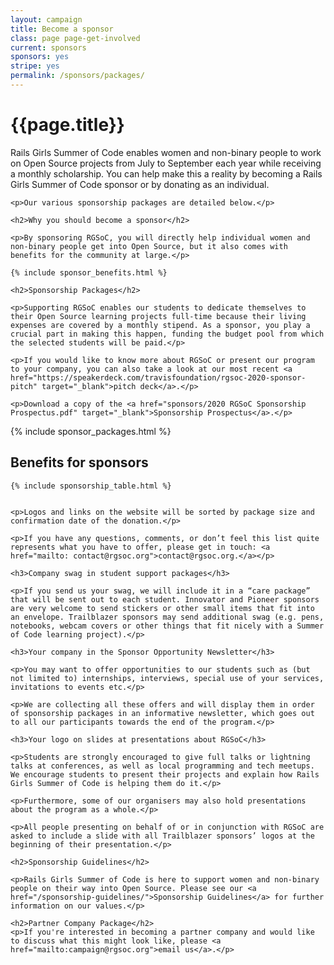 ```yaml
---
layout: campaign
title: Become a sponsor
class: page page-get-involved
current: sponsors
sponsors: yes
stripe: yes
permalink: /sponsors/packages/
---
```


<div class="row">
  <div class="col-md-8 col-md-offset-2">
    <h1>{{page.title}}</h1>
    <p>Rails Girls Summer of Code enables women and non-binary people to work on Open Source projects from July to September each year while receiving a monthly scholarship. You can help make this a reality by becoming a Rails Girls Summer of Code sponsor or by donating as an individual.</p>
    
    <p>Our various sponsorship packages are detailed below.</p>

    <h2>Why you should become a sponsor</h2>

    <p>By sponsoring RGSoC, you will directly help individual women and non-binary people get into Open Source, but it also comes with benefits for the community at large.</p>

    {% include sponsor_benefits.html %}

    <h2>Sponsorship Packages</h2>
    
    <p>Supporting RGSoC enables our students to dedicate themselves to their Open Source learning projects full-time because their living expenses are covered by a monthly stipend. As a sponsor, you play a crucial part in making this happen, funding the budget pool from which the selected students will be paid.</p>

    <p>If you would like to know more about RGSoC or present our program to your company, you can also take a look at our most recent <a href="https://speakerdeck.com/travisfoundation/rgsoc-2020-sponsor-pitch" target="_blank">pitch deck</a>.</p>
    
    <p>Download a copy of the <a href="sponsors/2020 RGSoC Sponsorship Prospectus.pdf" target="_blank">Sponsorship Prospectus</a>.</p>
  </div>
</div>

<div class="row">
  <div class="col-md-12">
    {% include sponsor_packages.html %}
  </div>
</div>

<div class="row">
  <div class="col-md-12">

  <h2>Benefits for sponsors</h2>

    {% include sponsorship_table.html %}


    <p>Logos and links on the website will be sorted by package size and confirmation date of the donation.</p>

    <p>If you have any questions, comments, or don’t feel this list quite represents what you have to offer, please get in touch: <a href="mailto: contact@rgsoc.org">contact@rgsoc.org.</a></p>

    <h3>Company swag in student support packages</h3>

    <p>If you send us your swag, we will include it in a “care package” that will be sent out to each student. Innovator and Pioneer sponsors are very welcome to send stickers or other small items that fit into an envelope. Trailblazer sponsors may send additional swag (e.g. pens, notebooks, webcam covers or other things that fit nicely with a Summer of Code learning project).</p>

    <h3>Your company in the Sponsor Opportunity Newsletter</h3>

    <p>You may want to offer opportunities to our students such as (but not limited to) internships, interviews, special use of your services, invitations to events etc.</p>

    <p>We are collecting all these offers and will display them in order of sponsorship packages in an informative newsletter, which goes out to all our participants towards the end of the program.</p>

    <h3>Your logo on slides at presentations about RGSoC</h3>

    <p>Students are strongly encouraged to give full talks or lightning talks at conferences, as well as local programming and tech meetups. We encourage students to present their projects and explain how Rails Girls Summer of Code is helping them do it.</p>

    <p>Furthermore, some of our organisers may also hold presentations about the program as a whole.</p>

    <p>All people presenting on behalf of or in conjunction with RGSoC are asked to include a slide with all Trailblazer sponsors’ logos at the beginning of their presentation.</p>

    <h2>Sponsorship Guidelines</h2>

    <p>Rails Girls Summer of Code is here to support women and non-binary people on their way into Open Source. Please see our <a href="/sponsorship-guidelines/">Sponsorship Guidelines</a> for further information on our values.</p>

    <h2>Partner Company Package</h2>
    <p>If you're interested in becoming a partner company and would like to discuss what this might look like, please <a href="mailto:campaign@rgsoc.org">email us</a>.</p>

  </div>
</div>
